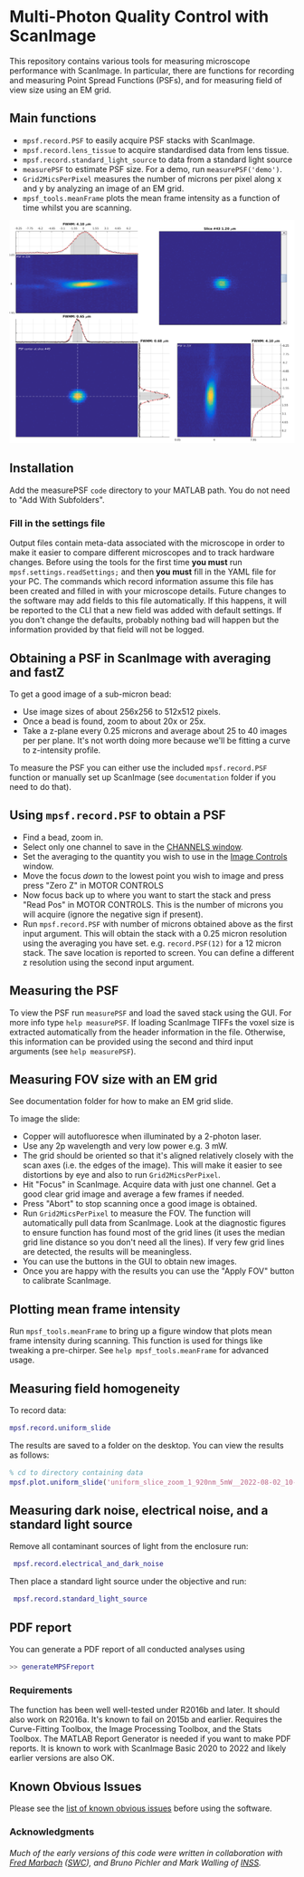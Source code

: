 # Multi-Photon Quality Control with ScanImage

This repository contains various tools for measuring microscope performance with ScanImage. 
In particular, there are functions for recording and measuring Point Spread Functions (PSFs), 
and for measuring field of view size using an EM grid. 


## Main functions

* `mpsf.record.PSF` to easily acquire PSF stacks with ScanImage.
* `mpsf.record.lens_tissue` to acquire standardised data from lens tissue.
* `mpsf.record.standard_light_source` to data from a standard light source
* `measurePSF` to estimate PSF size. For a demo, run `measurePSF('demo')`. 
* `Grid2MicsPerPixel`  measures the number of microns per pixel along x and y by analyzing an image of an EM grid. 
* `mpsf_tools.meanFrame` plots the mean frame intensity as a function of time whilst you are scanning.


![cover image](https://raw.githubusercontent.com/SWC-Advanced-Microscopy/measurePSF/gh-pages/realBead.png "Main Window")


## Installation
Add the measurePSF `code` directory to your MATLAB path. 
You do not need to "Add With Subfolders".

### Fill in the settings file
Output files contain meta-data associated with the microscope in order to make it easier to compare different microscopes and to track hardware changes. 
Before using the tools for the first time **you must** run `mpsf.settings.readSettings;` and then **you must** fill in the YAML file for your PC. 
The commands which record information assume this file has been created and filled in with your microscope details. 
Future changes to the software may add fields to this file automatically. 
If this happens, it will be reported to the CLI that a new field was added with default settings. 
If you don't change the defaults, probably nothing bad will happen but the information provided by that field will not be logged. 


## Obtaining a PSF in ScanImage with averaging and fastZ
To get a good image of a sub-micron bead:
* Use image sizes of about 256x256 to 512x512 pixels.
* Once a bead is found, zoom to about 20x or 25x.
* Take a z-plane every 0.25 microns and average about 25 to 40 images per per plane. It's not worth doing more because we'll be fitting a curve to z-intensity profile.

To measure the PSF you can either use the included `mpsf.record.PSF` function or manually set up ScanImage (see `documentation` folder if you need to do that).

## Using `mpsf.record.PSF` to obtain a PSF
* Find a bead, zoom in. 
* Select only one channel to save in the [CHANNELS window](https://docs.scanimage.org/Windows%2BReference%2BGuide/Channels.html).
* Set the averaging to the quantity you wish to use in the [Image Controls](https://docs.scanimage.org/Windows%2BReference%2BGuide/Image%2BControls.html) window.
* Move the focus *down* to the lowest point you wish to image and press press "Zero Z" in MOTOR CONTROLS
* Now focus back up to where you want to start the stack and press "Read Pos" in MOTOR CONTROLS. 
This is the number of microns you will acquire (ignore the negative sign if present). 
* Run `mpsf.record.PSF` with number of microns obtained above as the first input argument. This will obtain the stack with a 0.25 micron resolution using the averaging you have set. e.g. `record.PSF(12)` for a 12 micron stack. The save location is reported to screen. You can define a different z resolution using the second input argument.


## Measuring the PSF
To view the PSF run `measurePSF` and load the saved stack using the GUI. For more info type `help measurePSF`.
If loading ScanImage TIFFs the voxel size is extracted automatically from the header information in the file.
Otherwise, this information can be provided using the second and third input arguments (see `help measurePSF`). 



## Measuring FOV size with an EM grid
See documentation folder for how to make an EM grid slide.

To image the slide:
* Copper will autofluoresce when illuminated by a 2-photon laser. 
* Use any 2p wavelength and very low power e.g. 3 mW. 
* The grid should be oriented so that it's aligned relatively closely with the scan axes (i.e. the edges of the image). 
This will make it easier to see distortions by eye and also to run `Grid2MicsPerPixel`.
* Hit "Focus" in ScanImage. Acquire data with just one channel. Get a good clear grid image and average a few frames if needed. 
* Press "Abort" to stop scanning once a good image is obtained.
* Run `Grid2MicsPerPixel` to measure the FOV. The function will automatically pull data from ScanImage. 
Look at the diagnostic figures to ensure function has found most of the grid lines (it uses the median grid line distance so you don't need all the lines). If very few grid lines are detected, the results will be meaningless. 
* You can use the buttons in the GUI to obtain new images. 
* Once you are happy with the results you can use the "Apply FOV" button to calibrate ScanImage. 


## Plotting mean frame intensity
Run `mpsf_tools.meanFrame` to bring up a figure window that plots mean frame intensity during scanning. 
This function is used for things like tweaking a pre-chirper. 
See `help mpsf_tools.meanFrame` for advanced usage. 


## Measuring field homogeneity
To record data:
```matlab
mpsf.record.uniform_slide
```
The results are saved to a folder on the desktop. You can view the results as follows:
```matlab
% cd to directory containing data
mpsf.plot.uniform_slide('uniform_slice_zoom_1_920nm_5mW__2022-08-02_10-09-33_00001.tif')
```

## Measuring dark noise, electrical noise, and a standard light source
Remove all contaminant sources of light from the enclosure run:
```matlab
 mpsf.record.electrical_and_dark_noise
```

Then place a standard light source under the objective and run:
```matlab
 mpsf.record.standard_light_source
```

## PDF report
You can generate a PDF report of all conducted analyses using 
```matlab
>> generateMPSFreport
```

### Requirements
The function has been well well-tested under R2016b and later. 
It should also work on R2016a. It's known to fail on 2015b and earlier.
Requires the Curve-Fitting Toolbox, the Image Processing Toolbox, and the Stats Toolbox.
The MATLAB Report Generator is needed if you want to make PDF reports.
It is known to work with ScanImage Basic 2020 to 2022 and likely earlier versions are also OK.

## Known Obvious Issues
Please see the [list of known obvious issues](https://github.com/SWC-Advanced-Microscopy/measurePSF/issues?q=is%3Aissue%20state%3Aopen%20label%3A%22known%20obvious%20issues%22) before using the software. 


### Acknowledgments
###### Much of the early versions of this code were written in collaboration with [Fred Marbach](https://www.sainsburywellcome.org/web/people/fred-marbach) ([SWC](https://www.sainsburywellcome.org)), and Bruno Pichler and Mark Walling of [INSS](https://www.inss.org.uk/).

